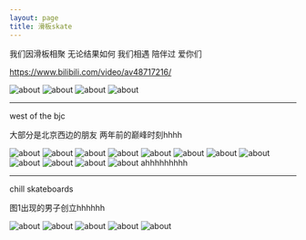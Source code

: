 ```yaml
---
layout: page
title: 滑板skate
---
```


我们因滑板相聚 无论结果如何 我们相遇 陪伴过 爱你们

https://www.bilibili.com/video/av48717216/

![about](/images/pages/skateboarding/4.jpg)
![about](/images/pages/skateboarding/2.jpg)
![about](/images/pages/skateboarding/3.jpg)
![about](/images/pages/skateboarding/1.JPG)

---

west of the bjc

大部分是北京西边的朋友 两年前的巅峰时刻hhhh

![about](/images/pages/skateboarding/wotb/8.JPG)
![about](/images/pages/skateboarding/wotb/7.JPG)
![about](/images/pages/skateboarding/wotb/5.JPG)
![about](/images/pages/skateboarding/wotb/4.jpg)
![about](/images/pages/skateboarding/wotb/10.jpg)
![about](/images/pages/skateboarding/wotb/3.JPG)
![about](/images/pages/skateboarding/wotb/12.JPG)
![about](/images/pages/skateboarding/wotb/1.jpg)
![about](/images/pages/skateboarding/wotb/11.JPG)
![about](/images/pages/skateboarding/wotb/6.jpg)
![about](/images/pages/skateboarding/wotb/2.JPG)
![about](/images/pages/skateboarding/wotb/9.JPG)
ahhhhhhhhh

---

chill skateboards

图1出现的男子创立hhhhhh

![about](/images/pages/skateboarding/chillskateboards/2.JPG)
![about](/images/pages/skateboarding/chillskateboards/5.JPG)
![about](/images/pages/skateboarding/chillskateboards/3.jpg)
![about](/images/pages/skateboarding/chillskateboards/4.jpg)
![about](/images/pages/skateboarding/chillskateboards/1.JPG)
